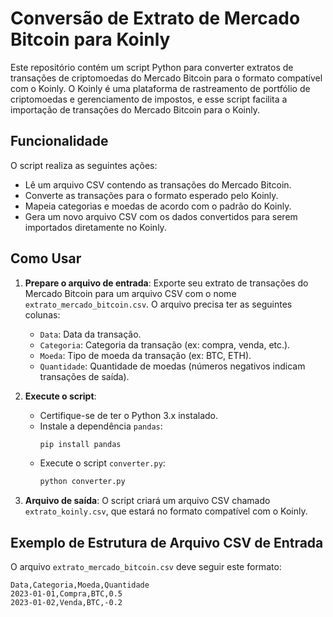 # Conversão de Extrato de Mercado Bitcoin para Koinly

Este repositório contém um script Python para converter extratos de transações de criptomoedas do Mercado Bitcoin para o formato compatível com o Koinly. O Koinly é uma plataforma de rastreamento de portfólio de criptomoedas e gerenciamento de impostos, e esse script facilita a importação de transações do Mercado Bitcoin para o Koinly.

## Funcionalidade

O script realiza as seguintes ações:

- Lê um arquivo CSV contendo as transações do Mercado Bitcoin.
- Converte as transações para o formato esperado pelo Koinly.
- Mapeia categorias e moedas de acordo com o padrão do Koinly.
- Gera um novo arquivo CSV com os dados convertidos para serem importados diretamente no Koinly.

## Como Usar

1. **Prepare o arquivo de entrada**: Exporte seu extrato de transações do Mercado Bitcoin para um arquivo CSV com o nome `extrato_mercado_bitcoin.csv`. O arquivo precisa ter as seguintes colunas:
   - `Data`: Data da transação.
   - `Categoria`: Categoria da transação (ex: compra, venda, etc.).
   - `Moeda`: Tipo de moeda da transação (ex: BTC, ETH).
   - `Quantidade`: Quantidade de moedas (números negativos indicam transações de saída).

2. **Execute o script**:
   - Certifique-se de ter o Python 3.x instalado.
   - Instale a dependência `pandas`:
     ```bash
     pip install pandas
     ```
   - Execute o script `converter.py`:
     ```bash
     python converter.py
     ```

3. **Arquivo de saída**: O script criará um arquivo CSV chamado `extrato_koinly.csv`, que estará no formato compatível com o Koinly.

## Exemplo de Estrutura de Arquivo CSV de Entrada

O arquivo `extrato_mercado_bitcoin.csv` deve seguir este formato:

```csv
Data,Categoria,Moeda,Quantidade
2023-01-01,Compra,BTC,0.5
2023-01-02,Venda,BTC,-0.2

